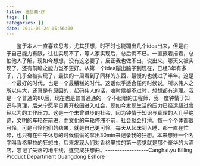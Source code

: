 ```yaml
---
title: 狂想曲·序
tags: []
categories: []
date: 2011-06-24 05:56:00 
---
```



&emsp;&emsp;鉴于本人一直喜欢思考，尤其狂想，时不时也能蹦出几个idea出来，但是由于自己能力有限，往往实现不了，等人家实现后，总后悔不已。一直掖着捂着，总怕他人了解，现如今想想，没有这必要了，反正我也做不出，说出来，哪天又被实现了，还有前瞻之能力岂不更好。从第一个idea蹦出脑子到现在，已经3年有多了，几乎全被实现了，最快的一周看到了同样的东西，最慢的也就过了半年。这是一个最好的时代，也是一个最糟糕的时代。这话似乎适合任何时候说，所以伟人之所以伟大，还真是有原因的，起码伟人的话，啥时候都不过时，想想都有道理。我是一个普通的80后，现在也是普普通通的一个不起眼的工程师，我一度钟情于知识与真理，后来宁愿早日离开校园进入社会，现如今发现生活的压力已经远超过曾经以为的工作压力。这是一个未曾进步的社会，因为钟情于知识与真理的人几乎绝迹，文明的车轮在前进，而文化的车轮停滞不前，社会就会打滑。每一个个体都很可怜，可是可怜他们的结果，就是自己更可怜。每天从起床到入睡，都一直在忙碌，也只有在中午休息的时候偷偷的拿出30min来记录我的狂想。本来想好一个名字叫香格里拉的狂想曲，后来发现人们对香格里拉的第一感觉就是那个豪华的大酒店，忘记了失落的地平线，遂变成狂想曲。------------------Canghai.yu Billing Product Department Guangdong Eshore